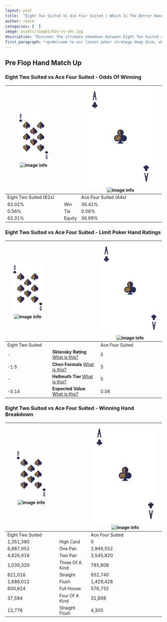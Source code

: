 ```yaml
---
layout: post
title:  "Eight Two Suited Vs Ace Four Suited | Which Is The Better Hand In Poker? A Complete Guide"
author: reece
categories: [  ]
image: assets/images/82s-vs-a4s.jpg
description: "Discover the ultimate showdown between Eight Two Suited and Ace Four Suited in poker! Uncover the odds, strategies, and scenarios where one hand triumphs over the other. Get ready to up your poker game with this thrilling analysis."
first_paragraph: "<p>Welcome to our latest poker strategy deep dive, where we're pitting two distinct hands against each other in a high-stakes showdown: Eight Two Suited vs Ace Four Suited.</p><p>In the dynamic world of poker, every decision counts, and knowing which hand holds the upper hand is key to your success at the table.</p><p>In this article, we'll dissect these two hands, explore the scenarios where one dominates the other, and equip you with the knowledge to make strategic choices that can tip the odds in your favor.</p><p>Get ready to unravel the intriguing dynamics of these poker hands and elevate your game to new heights.</p>"
---
```




[comment]: # (sp0)

## Pre Flop Hand Match Up

<div class="table hand-ratings" markdown="1"> 



### Eight Two Suited vs Ace Four Suited - Odds Of Winning


    
| ![image info](assets/images/hand1/8.png) ![image info](assets/images/hand1/2s.png) |  | ![image info](assets/images/hand2/A.png) ![image info](assets/images/hand2/4s.png) |
| -------- | -------- | -------- |
| Eight Two Suited (82s) |  | Ace Four Suited (A4s) |
| 63.02% | Win | 36.41% |
| 0.56% | Tie | 0.56% |
| 63.31% | Equity | 36.69% |




[comment]: # (sp1)



### Eight Two Suited vs Ace Four Suited - Limit Poker Hand Ratings


    
| ![image info](assets/images/hand1/8.png) ![image info](assets/images/hand1/2s.png) |  | ![image info](assets/images/hand2/A.png) ![image info](assets/images/hand2/4s.png) |
| -------- | -------- | -------- |
| Eight Two Suited |  | Ace Four Suited |
| - | **Sklansky Rating** [What is this?](/sklansky-rating-explained) | 5 |
| -1.5 | **Chen Formula** [What is this?](/chen-formula-explained) | 5 |
| - | **Hellmuth Tier** [What is this?](/Hellmuth-tier-explained) | 5 |
| -0.14 | **Expected Value** [What is this?](/expected-value-explained) | 0.06 |




[comment]: # (sp2)



### Eight Two Suited vs Ace Four Suited - Winning Hand Breakdown


    
| ![image info](assets/images/hand1/8.png) ![image info](assets/images/hand1/2s.png) |  | ![image info](assets/images/hand2/A.png) ![image info](assets/images/hand2/4s.png) |
| -------- | -------- | -------- |
| Eight Two Suited |  | Ace Four Suited |
| 1,351,380 | High Card | 0 |
| 6,887,952 | One Pair | 2,949,552 |
| 4,826,916 | Two Pair | 3,545,820 |
| 1,039,320 | Three Of A Kind | 785,808 |
| 821,016 | Straight | 652,740 |
| 1,688,012 | Flush | 1,429,428 |
| 600,624 | Full House | 576,732 |
| 37,584 | Four Of A Kind | 31,668 |
| 13,776 | Straight Flush | 4,300 |




[comment]: # (sp3)



</div>

[comment]: # (sp4)



[comment]: # (sp5)

